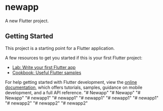 # newapp

A new Flutter project.

## Getting Started

This project is a starting point for a Flutter application.

A few resources to get you started if this is your first Flutter project:

- [Lab: Write your first Flutter app](https://docs.flutter.dev/get-started/codelab)
- [Cookbook: Useful Flutter samples](https://docs.flutter.dev/cookbook)

For help getting started with Flutter development, view the
[online documentation](https://docs.flutter.dev/), which offers tutorials,
samples, guidance on mobile development, and a full API reference.
"# Newapp" 
"# Newapp" 
"# Newapp" 
"# newapp1" 
"# newapp1" 
"# newapp1" 
"# newapp1" 
"# newapp1" 
"# newapp2" 
"# newapp2" 
"# newapp2" 
